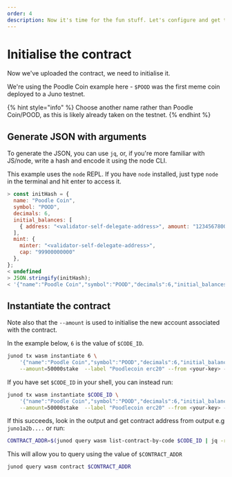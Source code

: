 ```yaml
---
order: 4
description: Now it's time for the fun stuff. Let's configure and get this contract up-and-running.
---
```


# Initialise the contract

Now we've uploaded the contract, we need to initialise it.

We're using the Poodle Coin example here - `$POOD` was the first meme coin deployed to a Juno testnet.

{% hint style="info" %}
Choose another name rather than Poodle Coin/POOD, as this is likely already taken on the testnet.
{% endhint %}

## Generate JSON with arguments

To generate the JSON, you can use `jq`, or, if you're more familiar with JS/node, write a hash and encode it using the node CLI.

This example uses the `node` REPL. If you have `node` installed, just type `node` in the terminal and hit enter to access it.

```js
> const initHash = {
  name: "Poodle Coin",
  symbol: "POOD",
  decimals: 6,
  initial_balances: [
    { address: "<validator-self-delegate-address>", amount: "12345678000"},
  ],
  mint: {
    minter: "<validator-self-delegate-address>",
    cap: "99900000000"
  },
};
< undefined
> JSON.stringify(initHash);
< '{"name":"Poodle Coin","symbol":"POOD","decimals":6,"initial_balances":[{"address":"<validator-self-delegate-address>","amount":"12345678000"}],"mint":{"minter":"<validator-self-delegate-address>","cap":"99900000000"}}'
```

## Instantiate the contract

Note also that the `--amount` is used to initialise the new account associated with the contract.

In the example below, `6` is the value of `$CODE_ID`.

```sh
junod tx wasm instantiate 6 \
    '{"name":"Poodle Coin","symbol":"POOD","decimals":6,"initial_balances":[{"address":"<validator-self-delegate-address>","amount":"12345678000"}],"mint":{"minter":"<validator-self-delegate-address>","cap":"99900000000"}}' \
    --amount=50000stake  --label "Poodlecoin erc20" --from <your-key> --chain-id=<chain-id> --gas auto -y
```

If you have set `$CODE_ID` in your shell, you can instead run:

```sh
junod tx wasm instantiate $CODE_ID \
    '{"name":"Poodle Coin","symbol":"POOD","decimals":6,"initial_balances":[{"address":"<validator-self-delegate-address>","amount":"12345678000"}],"mint":{"minter":"<validator-self-delegate-address>","cap":"99900000000"}}' \
    --amount=50000stake  --label "Poodlecoin erc20" --from <your-key> --chain-id=<chain-id> --gas auto -y
```

If this succeeds, look in the output and get contract address from output e.g `juno1a2b....` or run:

```sh
CONTRACT_ADDR=$(junod query wasm list-contract-by-code $CODE_ID | jq -r '.[0].address')
```

This will allow you to query using the value of `$CONTRACT_ADDR`

```sh
junod query wasm contract $CONTRACT_ADDR
```
